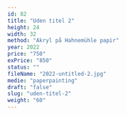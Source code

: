 ```yaml
---
id: 82
title: "Uden titel 2"
height: 24
width: 32
method: "Akryl på Hahnemühle papir"
year: 2022
price: "750"
exPrice: "850"
status: ""
fileName: "2022-untitled-2.jpg"
medie: "paperpainting"
draft: "false"
slug: "uden-titel-2"
weight: "60"
---
```

